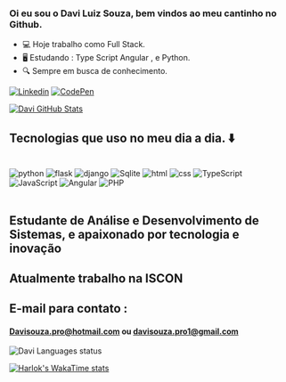 ### Oi eu sou o Davi Luiz Souza, bem vindos ao meu cantinho no Github.

- 💻 Hoje trabalho como Full Stack.
- 🖥️ Estudando : Type Script Angular , e Python.
- 🔍 Sempre em busca de conhecimento.

[![Linkedin](https://img.shields.io/badge/LinkedIn-0077B5?style=for-the-badge&logo=linkedin&logoColor=white)](https://www.linkedin.com/in/davisouza99)
[![CodePen](https://img.shields.io/badge/Codepen-000000?style=for-the-badge&logo=codepen&logoColor=white)](https://https://codepen.io/Davidbill_)


[![Davi GitHub Stats](https://github-readme-stats.vercel.app/api?username=davimj99&show_icons=true&theme=dark#gh-dark-mode-only)](https://github.com/anuraghazra/github-readme-stats#gh-dark-mode-only)

## Tecnologias que uso no meu dia a dia. ⬇️

<div style="display: inline_block"><br/>
<img aling="center" alt="python" src="https://img.shields.io/badge/python-3670A0?style=for-the-badge&logo=python&logoColor=ffdd54" />
<img aling="center" alt="flask" src="https://img.shields.io/badge/flask-%23000.svg?style=for-the-badge&logo=flask&logoColor=white" />
<img aling="center" alt="django" src="https://img.shields.io/badge/django-%23092E20.svg?style=for-the-badge&logo=django&logoColor=white" />
<img aling="center" alt="Sqlite" src="https://img.shields.io/badge/sqlite-%2307405e.svg?style=for-the-badge&logo=sqlite&logoColor=white" />

<img aling="center" alt="html" src="https://img.shields.io/badge/HTML-239120?style=for-the-badge&logo=html5&logoColor=white" />
<img aling="center" alt="css" src="https://img.shields.io/badge/CSS-239120?&style=for-the-badge&logo=css3&logoColor=white" />

<img aling="center" alt="TypeScript" src="https://img.shields.io/badge/typescript-%23007ACC.svg?style=for-the-badge&logo=typescript&logoColor=white"/>
<img aling="center" alt="JavaScript" src="https://img.shields.io/badge/JavaScript-F7DF1E?style=for-the-badge&logo=javascript&logoColor=black"/>
<img aling="center" alt="Angular" src="https://img.shields.io/badge/angular-%23DD0031.svg?style=for-the-badge&logo=angular&logoColor=white"/>

<img aling="center" alt="PHP" src="https://img.shields.io/badge/php-%23777BB4.svg?style=for-the-badge&logo=php&logoColor=white"/>
</div><br/>


## Estudante de Análise e Desenvolvimento de Sistemas, e apaixonado por tecnologia e inovação

## Atualmente trabalho na ISCON

## E-mail para contato :
#### Davisouza.pro@hotmail.com ou davisouza.pro1@gmail.com


![Davi Languages status](https://github-readme-stats.vercel.app/api/top-langs/?username=davimj99&hide_progress=true)

[![Harlok's WakaTime stats](https://github-readme-stats.vercel.app/api/wakatime?username=ffflabs)](https://github.com//davimj99)
